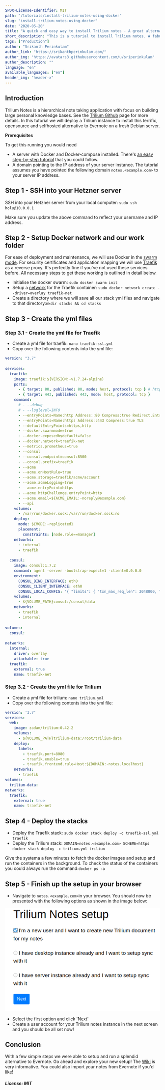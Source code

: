 ```yaml
---
SPDX-License-Identifier: MIT
path: "/tutorials/install-trilium-notes-using-docker"
slug: "install-trilium-notes-using-docker"
date: "2020-05-20"
title: "A quick and easy way to install Trilium notes - A great alternative to Evernotes"
short_description: "This is a tutorial to install Trilium notes. A fabulous alternative to Evernote."
tags: ["Production"]
author: "Srikanth Perinkulam"
author_link: "https://srikanthperinkulam.com/"
author_img: "https://avatars3.githubusercontent.com/u/sriperinkulam"
author_description: ""
language: "en"
available_languages: ["en"]
header_img: "header-x"
---
```


## Introduction

Trilium Notes is a hierarchical note taking application with focus on building large personal knowledge bases. See the [Trilium Github](https://github.com/zadam/trilium) page for more details. In this tutorial we will deploy a Trilium instance to install this terrific, opensource and selfhosted alternative to Evernote on a fresh Debian server.

**Prerequisites**

To get this running you would need
+ A server with Docker and Docker-compose installed. There's [an easy step-by-step tutorial](https://community.hetzner.com/tutorials/debian-base-configuration-docker) that you could follow.
+ A domain pointing to the IP address of your server instance. The tutorial assumes you have pointed the following domain `notes.<example.com>` to your server IP address.

## Step 1 - SSH into your Hetzner server

SSH into your Hetzner server from your local computer:
`sudo ssh holu@10.0.0.1`

Make sure you update the above command to reflect your username and IP address.

## Step 2 - Setup Docker network and our work folder

For ease of deployment and maintenance, we will use Docker in the [swarm mode](https://docs.docker.com/engine/swarm/). For security certificates and application mapping we will use [Traefik](https://docs.traefik.io/) as a reverse proxy. It's perfectly fine if you've not used these services before. All necessary steps to get these working is outlined in detail below.

+ Initialise the docker swarm: `sudo docker swarm init`
+ Setup a [network](https://docs.docker.com/engine/reference/commandline/network/) for the Traefik container: `sudo docker network create --driver=overlay traefik-net`
+ Create a directory where we will save all our stack yml files and navigate to that directory:`mkdir stacks && cd stacks`

## Step 3 - Create the yml files

### Step 3.1 - Create the yml file for Traefik

+ Create a yml file for traefik: `nano traefik-ssl.yml`
+ Copy over the following contents into the yml file:

```yml
version: "3.7"

services:
  traefik:
    image: traefik:${VERSION:-v1.7.24-alpine}
    ports:
      - { target: 80, published: 80, mode: host, protocol: tcp } # https://stackoverflow.com/q/44639958
      - { target: 443, published: 443, mode: host, protocol: tcp }
    command:
      # - --debug
      # - --loglevel=INFO
      - --entryPoints=Name:http Address::80 Compress:true Redirect.EntryPoint:https
      - --entryPoints=Name:https Address::443 Compress:true TLS
      - --defaultEntryPoints=https,http
      - --docker.swarmmode=true
      - --docker.exposedbydefault=false
      - --docker.network=traefik-net
      - --metrics.prometheus=true
      - --consul
      - --consul.endpoint=consul:8500
      - --consul.prefix=traefik
      - --acme
      - --acme.onHostRule=true
      - --acme.storage=traefik/acme/account
      - --acme.acmeLogging=true
      - --acme.entryPoint=https
      - --acme.httpChallenge.entryPoint=http
      - --acme.email=${ACME_EMAIL:-noreply@example.com}
      - --api
    volumes:
      - /var/run/docker.sock:/var/run/docker.sock:ro
    deploy:
      mode: ${MODE:-replicated}
      placement:
        constraints: [node.role==manager]
    networks:
      - internal
      - traefik

  consul:
    image: consul:1.7.2
    command: agent -server -bootstrap-expect=1 -client=0.0.0.0
    environment:
      CONSUL_BIND_INTERFACE: eth0
      CONSUL_CLIENT_INTERFACE: eth0
      CONSUL_LOCAL_CONFIG: '{ "limits": { "txn_max_req_len": 2048000, "kv_max_value_size": 2048000 } }'
    volumes:
      - ${VOLUME_PATH}consul:/consul/data
    networks:
      - traefik
      - internal

volumes:
  consul:

networks:
  internal:
    driver: overlay
    attachable: true
  traefik:
    external: true
    name: traefik-net
```
### Step 3.2 - Create the yml file for Trilium
+ Create a yml file for trilium: `nano trilium.yml`
+ Copy over the following contents into the yml file:
```yml
version: '3.7'
services:
  web:
    image: zadam/trilium:0.42.2
    volumes:
      - ${VOLUME_PATH}trilium-data:/root/trilium-data
    deploy:
      labels:
        - traefik.port=8080
        - traefik.enable=true
        - traefik.frontend.rule=Host:${DOMAIN:-notes.localhost}
    networks:
      - traefik
volumes:
  trilium-data:
networks:
  traefik:
    external: true
    name: traefik-net
```
## Step 4 - Deploy the stacks

+ Deploy the Traefik stack: `sudo docker stack deploy -c traefik-ssl.yml traefik`
+ Deploy the Trilium stack: `DOMAIN=notes.<example.com> SCHEME=https docker stack deploy -c trilium.yml trilium`

Give the systema a few minutes to fetch the docker images and setup and run the containers in the background. To check the status of the containers you could always run the command:`docker ps -a`

## Step 5 - Finish up the setup in your browser

+ Navigate to `notes.<example.com>`in your browser. You should now be presented with the following options as shown in the image below:

![Trilium Browser setup](Trilium01.png)

+ Select the first option and click 'Next'
+ Create a user account for your Trilium notes instance in the next screen and you should be all set now!

## Conclusion

With a few simple steps we were able to setup and run a splendid alternative to Evernote. Go ahead and explore your new setup! The [Wiki](https://github.com/zadam/trilium/wiki) is very informative. You could also import your notes from Evernote if you'd like!

##### License: MIT

<!--

Contributor's Certificate of Origin

By making a contribution to this project, I certify that:

(a) The contribution was created in whole or in part by me and I have
    the right to submit it under the license indicated in the file; or

(b) The contribution is based upon previous work that, to the best of my
    knowledge, is covered under an appropriate license and I have the
    right under that license to submit that work with modifications,
    whether created in whole or in part by me, under the same license
    (unless I am permitted to submit under a different license), as
    indicated in the file; or

(c) The contribution was provided directly to me by some other person
    who certified (a), (b) or (c) and I have not modified it.

(d) I understand and agree that this project and the contribution are
    public and that a record of the contribution (including all personal
    information I submit with it, including my sign-off) is maintained
    indefinitely and may be redistributed consistent with this project
    or the license(s) involved.

Signed-off-by: [Srikanth Perinkulam <srikanth.perinkulam@gmail.com>]

-->

